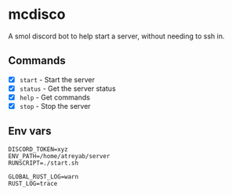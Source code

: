 # mcdisco

A smol discord bot to help start a server, without needing to ssh in.

## Commands

- [X] `start` - Start the server
- [X] `status` - Get the server status
- [X] `help` - Get commands
- [X] `stop` - Stop the server

## Env vars

```env
DISCORD_TOKEN=xyz
ENV_PATH=/home/atreyab/server
RUNSCRIPT=./start.sh

GLOBAL_RUST_LOG=warn
RUST_LOG=trace
```